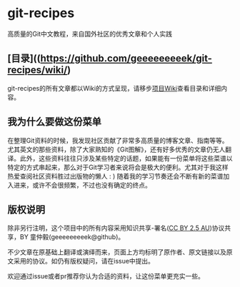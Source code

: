 # git-recipes

高质量的Git中文教程，来自国外社区的优秀文章和个人实践

## [目录]((https://github.com/geeeeeeeeek/git-recipes/wiki/)

git-recipes的所有文章都以Wiki的方式呈现，请移步[项目Wiki](https://github.com/geeeeeeeeek/git-recipes/wiki/)查看目录和详细内容。

## 我为什么要做这份菜单

在整理Git资料的时候，我发现社区贡献了非常多高质量的博客文章、指南等等。尤其英文的那些资料，除了大家熟知的《Git图解》，还有好多优秀的文章仍无人翻译。此外，这些资料往往只涉及某些特定的话题，如果能有一份菜单将这些菜谱以特定的方式串起来，那么对于Git学习者来说将会是极大的便利。尤其对于我这样热爱查阅社区资料胜过出版物的懒人 : ) 随着我的学习节奏还会不断有新的菜谱加入进来，或许不会很频繁，不过也没有确定的终点。

## 版权说明

除非另行注明，这个项目中的所有内容采用知识共享-署名([CC BY 2.5 AU](http://creativecommons.org/licenses/by/2.5/au/deed.zh))协议共享，BY 童仲毅(geeeeeeeeek@github)。

不少文章在原基础上翻译或演绎而来，页面上方均标明了原作者、原文链接以及原文采用的协议。如仍有版权疑问，请在issue中提出。

欢迎通过issue或者pr推荐你认为合适的资料，让这份菜单更充实一些。